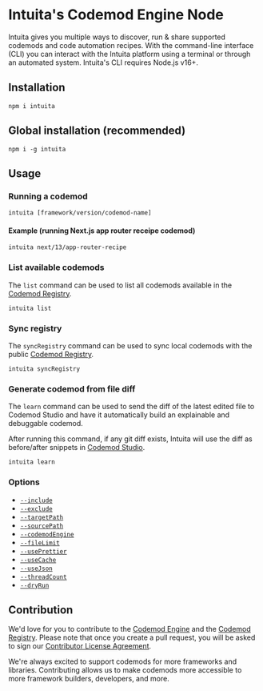 # Intuita's Codemod Engine Node

Intuita gives you multiple ways to discover, run & share supported codemods and code automation recipes. With the command-line interface (CLI) you can interact with the Intuita platform using a terminal or through an automated system. Intuita's CLI requires Node.js v16+.

## Installation

    npm i intuita

## Global installation (recommended)

    npm i -g intuita

## Usage

### Running a codemod

    intuita [framework/version/codemod-name]

#### Example (running Next.js app router receipe codemod)

    intuita next/13/app-router-recipe

### List available codemods

The `list` command can be used to list all codemods available in the [Codemod Registry](https://github.com/intuita-inc/codemod-registry).

    intuita list

### Sync registry

The `syncRegistry` command can be used to sync local codemods with the public [Codemod Registry](https://github.com/intuita-inc/codemod-registry).

    intuita syncRegistry

### Generate codemod from file diff

The `learn` command can be used to send the diff of the latest edited file to Codemod Studio and have it automatically build an explainable and debuggable codemod.

After running this command, if any git diff exists, Intuita will use the diff as before/after snippets in [Codemod Studio](https://codemod.studio).

    intuita learn

### Options

- [`--include`](https://docs.intuita.io/docs/cli/advanced-usage#--include)
- [`--exclude`](https://docs.intuita.io/docs/cli/advanced-usage#--exclude)
- [`--targetPath`](https://docs.intuita.io/docs/cli/advanced-usage#--targetpath)
- [`--sourcePath`](https://docs.intuita.io/docs/cli/advanced-usage#--sourcepath)
- [`--codemodEngine`](https://docs.intuita.io/docs/cli/advanced-usage#--codemodengine)
- [`--fileLimit`](https://docs.intuita.io/docs/cli/advanced-usage#--filelimit)
- [`--usePrettier`](https://docs.intuita.io/docs/cli/advanced-usage#--useprettier)
- [`--useCache`](https://docs.intuita.io/docs/cli/advanced-usage#--usecache)
- [`--useJson`](https://docs.intuita.io/docs/cli/advanced-usage#--usejson)
- [`--threadCount`](https://docs.intuita.io/docs/cli/advanced-usage#--threadcount)
- [`--dryRun`](https://docs.intuita.io/docs/cli/advanced-usage#--dryrun)

## Contribution

We'd love for you to contribute to the [Codemod Engine](https://github.com/intuita-inc/codemod-engine-node) and the [Codemod Registry](https://github.com/intuita-inc/codemod-registry). Please note that once you create a pull request, you will be asked to sign our [Contributor License Agreement](https://cla-assistant.io/intuita-inc/codemod-registry).

We're always excited to support codemods for more frameworks and libraries. Contributing allows us to make codemods more accessible to more framework builders, developers, and more.
